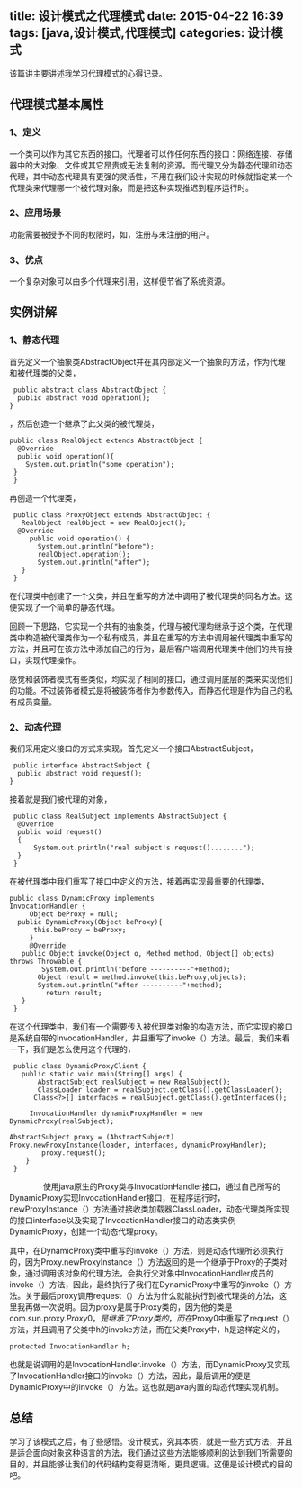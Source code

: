 title: 设计模式之代理模式
date: 2015-04-22 16:39
tags: [java,设计模式,代理模式]
categories: 设计模式
---
 
该篇讲主要讲述我学习代理模式的心得记录。

代理模式基本属性
--- 
### 1、定义

一个类可以作为其它东西的接口。代理者可以作任何东西的接口：网络连接、存储器中的大对象、文件或其它昂贵或无法复制的资源。而代理又分为静态代理和动态代理，其中动态代理具有更强的灵活性，不用在我们设计实现的时候就指定某一个代理类来代理哪一个被代理对象，而是把这种实现推迟到程序运行时。

### 2、应用场景

功能需要被授予不同的权限时，如，注册与未注册的用户。

### 3、优点

一个复杂对象可以由多个代理来引用，这样便节省了系统资源。

 

实例讲解
---

### 1、静态代理

首先定义一个抽象类AbstractObject并在其内部定义一个抽象的方法，作为代理和被代理类的父类，

	 public abstract class AbstractObject {
	  public abstract void operation();
	}
，然后创造一个继承了此父类的被代理类，

	public class RealObject extends AbstractObject {
	  @Override
	  public void operation(){
      	System.out.println("some operation");
     }
	 }
再创造一个代理类，

 	 public class ProxyObject extends AbstractObject {
 	   RealObject realObject = new RealObject();
      @Override
 	     public void operation() {
 	       System.out.println("before");
 	       realObject.operation();
 	       System.out.println("after");
 	   }
	 }

在代理类中创建了一个父类，并且在重写的方法中调用了被代理类的同名方法。这便实现了一个简单的静态代理。

回顾一下思路，它实现一个共有的抽象类，代理与被代理均继承于这个类，在代理类中构造被代理类作为一个私有成员，并且在重写的方法中调用被代理类中重写的方法，并且可在该方法中添加自己的行为，最后客户端调用代理类中他们的共有接口，实现代理操作。

感觉和装饰者模式有些类似，均实现了相同的接口，通过调用底层的类来实现他们的功能。不过装饰者模式是将被装饰者作为参数传入，而静态代理是作为自己的私有成员变量。

### 2、动态代理

我们采用定义接口的方式来实现，首先定义一个接口AbstractSubject，

	 public interface AbstractSubject {
	  public abstract void request();
	}
接着就是我们被代理的对象，


	 public class RealSubject implements AbstractSubject {
	  @Override
	  public void request()
	  {
	      System.out.println("real subject's request()........");
	  }
	 }

在被代理类中我们重写了接口中定义的方法，接着再实现最重要的代理类，


 	public class DynamicProxy implements 
 	InvocationHandler {
 	     Object beProxy = null;
      public DynamicProxy(Object beProxy){
          this.beProxy = beProxy;
	     }
 	     @Override
 	   public Object invoke(Object o, Method method, Object[] objects) throws Throwable {
	        System.out.println("before ----------"+method);
	       Object result = method.invoke(this.beProxy,objects);
	       System.out.println("after ----------"+method);
	         return result;
	   }
	 }

在这个代理类中，我们有一个需要传入被代理类对象的构造方法，而它实现的接口是系统自带的InvocationHandler，并且重写了invoke（）方法。最后，我们来看一下，我们是怎么使用这个代理的，

 	 public class DynamicProxyClient {
 	   public static void main(String[] args) {
 	       AbstractSubject realSubject = new RealSubject();
 	       ClassLoader loader = realSubject.getClass().getClassLoader();
          Class<?>[] interfaces = realSubject.getClass().getInterfaces();

         InvocationHandler dynamicProxyHandler = new DynamicProxy(realSubject);

	AbstractSubject proxy = (AbstractSubject) Proxy.newProxyInstance(loader, interfaces, dynamicProxyHandler);
	        proxy.request();
	    }
	 }
　　　　
使用java原生的Proxy类与InvocationHandler接口，通过自己所写的DynamicProxy实现InvocationHandler接口，在程序运行时，newProxyInstance（）方法通过接收类加载器ClassLoader，动态代理类所实现的接口interface以及实现了InvocationHandler接口的动态类实例DynamicProxy，创建一个动态代理proxy。

其中，在DynamicProxy类中重写的invoke（）方法，则是动态代理所必须执行的，因为Proxy.newProxyInstance（）方法返回的是一个继承于Proxy的子类对象，通过调用该对象的代理方法，会执行父对象中InvocationHandler成员的invoke（）方法，因此，最终执行了我们在DynamicProxy中重写的invoke（）方法。关于最后proxy调用request（）方法为什么就能执行到被代理类的方法，这里我再做一次说明。因为proxy是属于Proxy类的，因为他的类是com.sun.proxy.$Proxy0，是继承了Proxy类的，而在$Proxy0中重写了request（）方法，并且调用了父类中h的invoke方法，而在父类Proxy中，h是这样定义的，

	protected InvocationHandler h;
    
也就是说调用的是InvocationHandler.invoke（）方法，而DynamicProxy又实现了InvocationHandler接口的invoke（）方法，因此，最后调用的便是DynamicProxy中的invoke（）方法。这也就是java内置的动态代理实现机制。

总结
---

学习了该模式之后，有了些感悟。设计模式，究其本质，就是一些方式方法，并且是适合面向对象这种语言的方法，我们通过这些方法能够顺利的达到我们所需要的目的，并且能够让我们的代码结构变得更清晰，更具逻辑。这便是设计模式的目的吧。